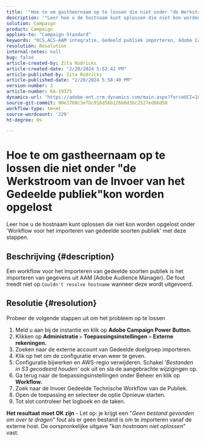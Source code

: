 ```yaml
---
title: '"Hoe te om gastheernaam op te lossen die niet onder "de Werkstroom van de Invoer van het Gedeelde publiek"kon worden opgelost'
description: '"Leer hoe u de hostnaam kunt oplossen die niet kon worden opgelost onder ''Workflow voor het importeren van gedeelde soorten publiek'''
solution: Campaign
product: Campaign
applies-to: "Campaign Standard"
keywords: "KCS,ACS-AAM integratie, Gedeeld publiek importeren, Adobe Campaign Standard,"
resolution: Resolution
internal-notes: null
bug: false
article-created-by: Zita Rodricks
article-created-date: "2/20/2024 5:52:42 PM"
article-published-by: Zita Rodricks
article-published-date: "2/20/2024 5:58:40 PM"
version-number: 3
article-number: KA-19375
dynamics-url: "https://adobe-ent.crm.dynamics.com/main.aspx?forceUCI=1&pagetype=entityrecord&etn=knowledgearticle&id=c1c702d2-18d0-ee11-9079-6045bd006b4b"
source-git-commit: 90e1788c3efbc916d56b126b0d3bc2527edb6d50
workflow-type: tm+mt
source-wordcount: '229'
ht-degree: 0%

---
```


# Hoe te om gastheernaam op te lossen die niet onder &quot;de Werkstroom van de Invoer van het Gedeelde publiek&quot;kon worden opgelost


Leer hoe u de hostnaam kunt oplossen die niet kon worden opgelost onder &#39;Workflow voor het importeren van gedeelde soorten publiek&#39; met deze stappen.

## Beschrijving {#description}

Een workflow voor het importeren van gedeelde soorten publiek is het importeren van gegevens uit AAM (Adobe Audience Manager). De fout treedt niet op `Couldn't resolve hostname` wanneer deze wordt uitgevoerd.

## Resolutie {#resolution}


Probeer de volgende stappen uit om het probleem op te lossen

1. Meld u aan bij de instantie en klik op <b>Adobe Campaign Power Button.</b>
2. Klikken op <b>Administratie </b>`>`  <b>Toepassingsinstellingen</b> `>`  <b>Externe rekeningen.</b>
3. Zoeken naar de externe account van Gedeelde doelgroep importeren.
4. Klik op het om de configuratie ervan weer te geven.
5. Configuratie bijwerken en AWS-regio verwijderen. Schakel *&#39;Bestanden in S3 gecodeerd houden&#39;* ook uit en sla de aangebrachte wijzigingen op.
6. Ga terug naar de toepassingsinstellingen onder Beheer en klik op<b> Workflow. </b>
7. Zoek naar de Invoer Gedeelde Technische Workflow van de Publiek.
8. Open de toepassing en selecteer de optie Opnieuw starten.
9. Tot slot controleer het logboek en de taken.


<b>Het resultaat moet OK zijn</b> - Let op: je krijgt een &quot;*Geen bestand gevonden om over te dragen*&quot; fout als er geen bestand is om te importeren vanaf de externe host. De oorspronkelijke uitgave &quot;*kan hostnaam niet oplossen*&quot; vast.
